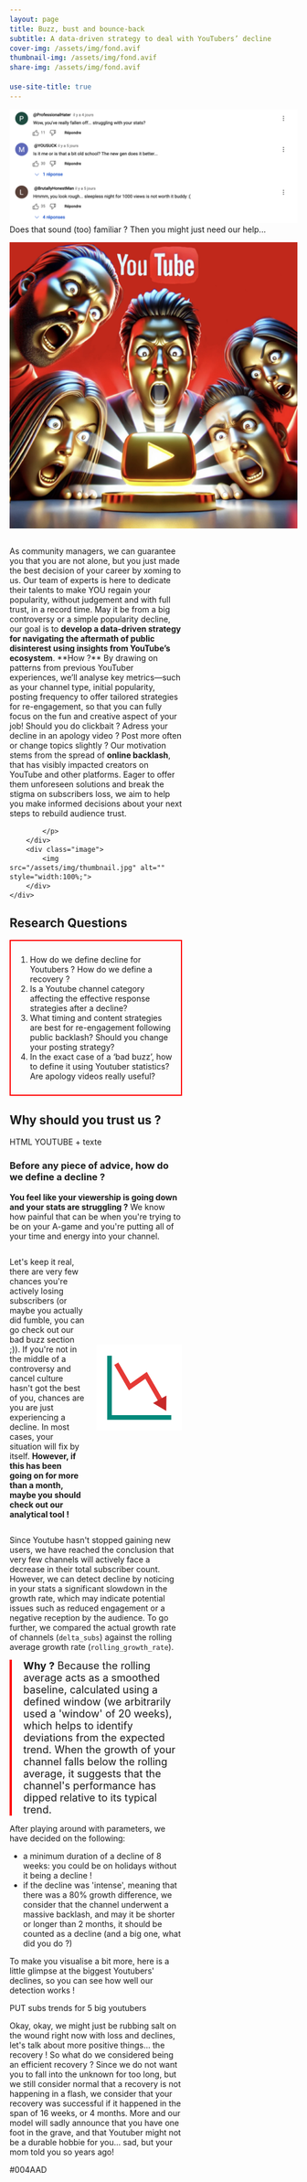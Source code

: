 ```yaml
---
layout: page
title: Buzz, bust and bounce-back
subtitle: A data-driven strategy to deal with YouTubers’ decline
cover-img: /assets/img/fond.avif
thumbnail-img: /assets/img/fond.avif
share-img: /assets/img/fond.avif

use-site-title: true
---
```

![](/assets/img/comments_intro.png)
Does that sound (too) familiar ? Then you might just need our help...



![](/assets/img/thumbnail.jpg)

<!DOCTYPE html>
<html lang="en">
<head>
    <meta charset="UTF-8">
    <meta name="viewport" content="width=device-width, initial-scale=1.0">
    <title>Text with Image</title>
    <style>
        .container {
            max-width: 600px;
            margin: auto;
        }
        .text {
            float: left;
            width: 60%;
            margin-right: 20px;
        }
        .image {
            float: right;
            width: 35%;
        }
        .clearfix::after {
            content: "";
            display: table;
            clear: both;
        }
    </style>
</head>

<body>
    <div class="container clearfix">
        <div class="text">
            <p>
                As community managers, we can guarantee you that you are not alone, but you just made the best decision of your career by xoming to us. Our team of experts is here to 
                dedicate their talents to make YOU regain your popularity, without judgement and with full trust, in a record time. May it be from a big controversy or a simple popularity 
                decline, our goal is to <b>develop a data-driven strategy for navigating the aftermath of public disinterest using insights from YouTube’s ecosystem</b>. 
                **How ?** By drawing on patterns from previous YouTuber experiences, we’ll analyse key metrics—such as your channel type, initial popularity, posting frequency
                to offer tailored strategies for re-engagement, so that you can fully focus on the fun and creative aspect of your job! Should you do clickbait ? 
                Adress your decline in an apology video ? Post more often or change topics slightly ? Our motivation stems from the spread of <b>online backlash</b>, that has visibly impacted 
                creators on YouTube and other platforms. Eager to offer them unforeseen solutions and break the stigma on subscribers loss, we aim to help you make informed decisions about your next steps to rebuild audience trust.

            </p>
        </div>
        <div class="image">
            <img src="/assets/img/thumbnail.jpg" alt="" style="width:100%;">
        </div>
    </div>
</body>
</html>




## Research Questions

<div style="border: 2px solid red; padding: 10px; display: inline-block;">
  <ol>
    <li> How do we define decline for Youtubers ? How do we define a recovery ?</li>
    <li> Is a Youtube channel category affecting the effective response strategies after a decline?</li>
    <li> What timing and content strategies are best for re-engagement following public backlash? Should you change your posting strategy?</li>
    <li> In the exact case of a ‘bad buzz’, how to define it using Youtuber statistics? Are apology videos really useful?</li>
  </ol>
</div>

## Why should you trust us ? 



HTML YOUTUBE + texte









### Before any piece of advice, how do we define a decline ?

**You feel like your viewership is going down and your stats are struggling ?** We know how painful that can be when you're trying to be on your A-game and you're putting all of your time and energy into your channel. 

<div style="display: flex; align-items: center;">
  <p style="flex: 1; margin-right: 20px;">
    Let's keep it real, there are very few chances you're actively losing subscribers (or maybe you actually did fumble, you can go check out our bad buzz section ;)). If you're not in the middle of a controversy and cancel culture hasn't got the best of you, chances are you are just experiencing a decline. In most cases, your situation will fix by itself. <b>However, if this has been going on for more than a month, maybe you should check out our analytical tool ! </b>
  </p>
  <img src="/assets/img/arrow.png" alt="Description of image" style="width: 150px;">
</div>

Since Youtube hasn't stopped gaining new users, we have reached the conclusion that very few channels will actively face a decrease in their total subscriber count. However, we can detect decline by noticing in your stats a significant slowdown in the growth rate, which may indicate potential issues such as reduced engagement or a negative reception by the audience. To go further, we compared the actual growth rate of channels (`delta_subs`) against the rolling average growth rate (`rolling_growth_rate`). 

<div style="border-left: 4px solid #FF0000; padding-left: 20px; font-size: 18px;">
  <b> Why ?</b> Because the rolling average acts as a smoothed baseline, calculated using a defined window (we arbitrarily used a 'window' of 20 weeks), which helps to identify deviations from the expected trend. When the growth of your channel falls below the rolling average, it suggests that the channel's performance has dipped relative to its typical trend. 
</div>


After playing around with parameters, we have decided on the following: 
- a minimum duration of a decline of 8 weeks: you could be on holidays without it being a decline ! 
- if the decline was 'intense', meaning that there was a 80% growth difference, we consider that the channel underwent a massive backlash, and may it be shorter or longer than 2 months, it should be counted as a decline (and a big one, what did you do ?)

To make you visualise a bit more, here is a little glimpse at the biggest Youtubers' declines, so you can see how well our detection works ! 














PUT subs trends for 5 big youtubers

Okay, okay, we might just be rubbing salt on the wound right now with loss and declines, let's talk about more positive things... the recovery ! So what do we considered being an efficient recovery ? Since we do not want you to fall into the unknown for too long, but we still consider normal that a recovery is not happening in a flash, we consider that your recovery was successful if it happened in the span of 16 weeks, or 4 months. More and our model will sadly announce that you have one foot in the grave, and that Youtuber might not be a durable hobbie for you... sad, but your mom told you so years ago! 





#004AAD